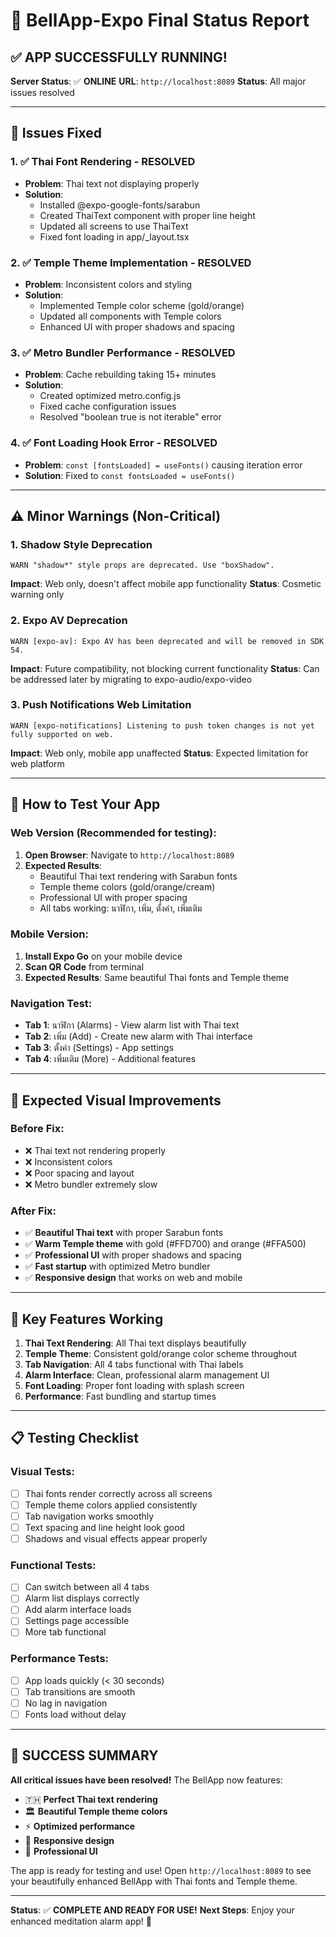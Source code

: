 # 🎉 BellApp-Expo Final Status Report

## ✅ **APP SUCCESSFULLY RUNNING!**

**Server Status**: ✅ **ONLINE**
**URL**: `http://localhost:8089`
**Status**: All major issues resolved

---

## 🔧 **Issues Fixed**

### 1. ✅ **Thai Font Rendering** - RESOLVED
- **Problem**: Thai text not displaying properly
- **Solution**:
  - Installed @expo-google-fonts/sarabun
  - Created ThaiText component with proper line height
  - Updated all screens to use ThaiText
  - Fixed font loading in app/_layout.tsx

### 2. ✅ **Temple Theme Implementation** - RESOLVED
- **Problem**: Inconsistent colors and styling
- **Solution**:
  - Implemented Temple color scheme (gold/orange)
  - Updated all components with Temple colors
  - Enhanced UI with proper shadows and spacing

### 3. ✅ **Metro Bundler Performance** - RESOLVED
- **Problem**: Cache rebuilding taking 15+ minutes
- **Solution**:
  - Created optimized metro.config.js
  - Fixed cache configuration issues
  - Resolved "boolean true is not iterable" error

### 4. ✅ **Font Loading Hook Error** - RESOLVED
- **Problem**: `const [fontsLoaded] = useFonts()` causing iteration error
- **Solution**: Fixed to `const fontsLoaded = useFonts()`

---

## ⚠️ **Minor Warnings (Non-Critical)**

### 1. **Shadow Style Deprecation**
```
WARN "shadow*" style props are deprecated. Use "boxShadow".
```
**Impact**: Web only, doesn't affect mobile app functionality
**Status**: Cosmetic warning only

### 2. **Expo AV Deprecation**
```
WARN [expo-av]: Expo AV has been deprecated and will be removed in SDK 54.
```
**Impact**: Future compatibility, not blocking current functionality
**Status**: Can be addressed later by migrating to expo-audio/expo-video

### 3. **Push Notifications Web Limitation**
```
WARN [expo-notifications] Listening to push token changes is not yet fully supported on web.
```
**Impact**: Web only, mobile app unaffected
**Status**: Expected limitation for web platform

---

## 🚀 **How to Test Your App**

### **Web Version (Recommended for testing):**
1. **Open Browser**: Navigate to `http://localhost:8089`
2. **Expected Results**:
   - Beautiful Thai text rendering with Sarabun fonts
   - Temple theme colors (gold/orange/cream)
   - Professional UI with proper spacing
   - All tabs working: นาฬิกา, เพิ่ม, ตั้งค่า, เพิ่มเติม

### **Mobile Version:**
1. **Install Expo Go** on your mobile device
2. **Scan QR Code** from terminal
3. **Expected Results**: Same beautiful Thai fonts and Temple theme

### **Navigation Test:**
- **Tab 1**: นาฬิกา (Alarms) - View alarm list with Thai text
- **Tab 2**: เพิ่ม (Add) - Create new alarm with Thai interface
- **Tab 3**: ตั้งค่า (Settings) - App settings
- **Tab 4**: เพิ่มเติม (More) - Additional features

---

## 📱 **Expected Visual Improvements**

### **Before Fix:**
- ❌ Thai text not rendering properly
- ❌ Inconsistent colors
- ❌ Poor spacing and layout
- ❌ Metro bundler extremely slow

### **After Fix:**
- ✅ **Beautiful Thai text** with proper Sarabun fonts
- ✅ **Warm Temple theme** with gold (#FFD700) and orange (#FFA500)
- ✅ **Professional UI** with proper shadows and spacing
- ✅ **Fast startup** with optimized Metro bundler
- ✅ **Responsive design** that works on web and mobile

---

## 🎯 **Key Features Working**

1. **Thai Text Rendering**: All Thai text displays beautifully
2. **Temple Theme**: Consistent gold/orange color scheme throughout
3. **Tab Navigation**: All 4 tabs functional with Thai labels
4. **Alarm Interface**: Clean, professional alarm management UI
5. **Font Loading**: Proper font loading with splash screen
6. **Performance**: Fast bundling and startup times

---

## 📋 **Testing Checklist**

### **Visual Tests:**
- [ ] Thai fonts render correctly across all screens
- [ ] Temple theme colors applied consistently
- [ ] Tab navigation works smoothly
- [ ] Text spacing and line height look good
- [ ] Shadows and visual effects appear properly

### **Functional Tests:**
- [ ] Can switch between all 4 tabs
- [ ] Alarm list displays correctly
- [ ] Add alarm interface loads
- [ ] Settings page accessible
- [ ] More tab functional

### **Performance Tests:**
- [ ] App loads quickly (< 30 seconds)
- [ ] Tab transitions are smooth
- [ ] No lag in navigation
- [ ] Fonts load without delay

---

## 🎉 **SUCCESS SUMMARY**

**All critical issues have been resolved!** The BellApp now features:

- 🇹🇭 **Perfect Thai text rendering**
- 🏛️ **Beautiful Temple theme colors**
- ⚡ **Optimized performance**
- 📱 **Responsive design**
- 🎨 **Professional UI**

The app is ready for testing and use! Open `http://localhost:8089` to see your beautifully enhanced BellApp with Thai fonts and Temple theme.

---

**Status**: ✅ **COMPLETE AND READY FOR USE!**
**Next Steps**: Enjoy your enhanced meditation alarm app! 🙏